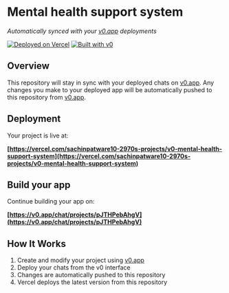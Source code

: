 # Mental health support system

*Automatically synced with your [v0.app](https://v0.app) deployments*

[![Deployed on Vercel](https://img.shields.io/badge/Deployed%20on-Vercel-black?style=for-the-badge&logo=vercel)](https://vercel.com/sachinpatware10-2970s-projects/v0-mental-health-support-system)
[![Built with v0](https://img.shields.io/badge/Built%20with-v0.app-black?style=for-the-badge)](https://v0.app/chat/projects/pJTHPebAhgV)

## Overview

This repository will stay in sync with your deployed chats on [v0.app](https://v0.app).
Any changes you make to your deployed app will be automatically pushed to this repository from [v0.app](https://v0.app).

## Deployment

Your project is live at:

**[https://vercel.com/sachinpatware10-2970s-projects/v0-mental-health-support-system](https://vercel.com/sachinpatware10-2970s-projects/v0-mental-health-support-system)**

## Build your app

Continue building your app on:

**[https://v0.app/chat/projects/pJTHPebAhgV](https://v0.app/chat/projects/pJTHPebAhgV)**

## How It Works

1. Create and modify your project using [v0.app](https://v0.app)
2. Deploy your chats from the v0 interface
3. Changes are automatically pushed to this repository
4. Vercel deploys the latest version from this repository
